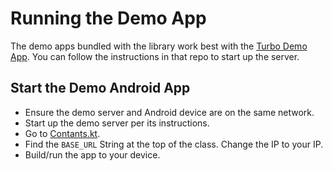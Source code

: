 # Running the Demo App

The demo apps bundled with the library work best with the [Turbo Demo App](https://github.com/basecamp/turbolinks-demo). You can follow the instructions in that repo to start up the server.

## Start the Demo Android App

- Ensure the demo server and Android device are on the same network.
- Start up the demo server per its instructions.
- Go to [Contants.kt](../demoapp/src/main/kotlin/dev/hotwire/turbo/demo/util/Constants.kt).
- Find the `BASE_URL` String at the top of the class. Change the IP to your IP.
- Build/run the app to your device.